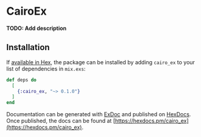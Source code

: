 # CairoEx

**TODO: Add description**

## Installation

If [available in Hex](https://hex.pm/docs/publish), the package can be installed
by adding `cairo_ex` to your list of dependencies in `mix.exs`:

```elixir
def deps do
  [
    {:cairo_ex, "~> 0.1.0"}
  ]
end
```

Documentation can be generated with [ExDoc](https://github.com/elixir-lang/ex_doc)
and published on [HexDocs](https://hexdocs.pm). Once published, the docs can
be found at [https://hexdocs.pm/cairo_ex](https://hexdocs.pm/cairo_ex).

